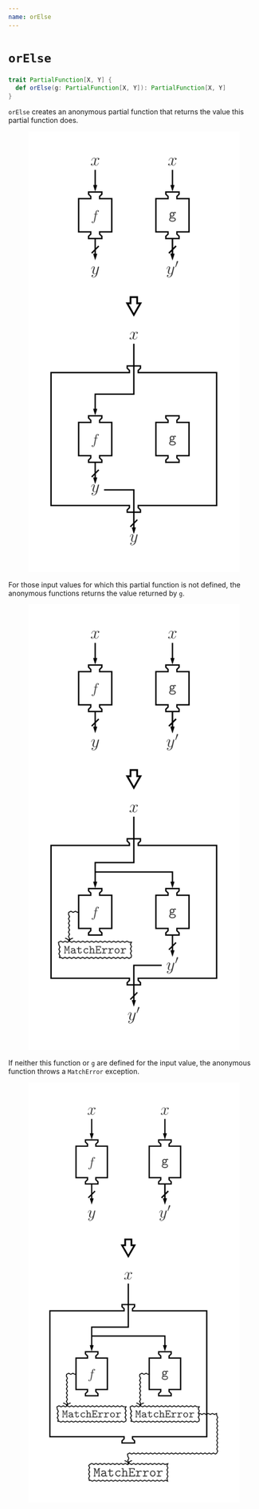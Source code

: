 ```yaml
---
name: orElse
---
```


# `orElse`

~~~ scala
trait PartialFunction[X, Y] {
  def orElse(g: PartialFunction[X, Y]): PartialFunction[X, Y]
}
~~~

`orElse` creates an anonymous partial function that returns the value this partial function does.

<figure class="diagram">
  <img src="images/orElse.svg" alt="orElse function">
  <!-- <figcaption class="diagram-desc"></figcaption> -->
</figure>

For those input values for which this partial function is not defined, the anonymous functions returns the value returned by `g`.

<figure class="diagram">
  <img src="images/orElse.2.svg" alt="orElse function">
  <!-- <figcaption class="diagram-desc"></figcaption> -->
</figure>

If neither this function or `g` are defined for the input value, the anonymous function throws a `MatchError` exception.

<figure class="diagram">
  <img src="images/orElse.3.svg" alt="orElse function">
  <!-- <figcaption class="diagram-desc"></figcaption> -->
</figure>
